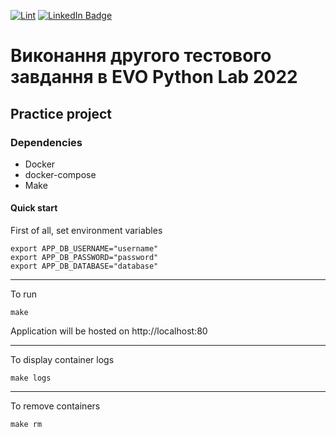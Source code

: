 [![Lint](https://github.com/Drozd0f/web_app/actions/workflows/linter.yml/badge.svg)](https://github.com/Drozd0f/web_app/actions/workflows/linter.yml)
[![LinkedIn Badge](https://img.shields.io/badge/LinkedIn-Profile-informational?style=flat&logo=linkedin&logoColor=white&color=0D76A8)](https://www.linkedin.com/in/daniil-drozdov-a5393521b/)


# Виконання другого тестового завдання в EVO Python Lab 2022

## Practice project

### Dependencies
* Docker
* docker-compose
* Make

#### Quick start

First of all, set environment variables
```shell
export APP_DB_USERNAME="username"
export APP_DB_PASSWORD="password"
export APP_DB_DATABASE="database"
```

---

To run
```shell
make
```

Application will be hosted on http://localhost:80

---

To display container logs
```shell
make logs
```

---

To remove containers
```shell
make rm
```
